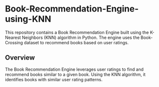 ﻿# Book-Recommendation-Engine-using-KNN

This repository contains a Book Recommendation Engine built using the K-Nearest Neighbors (KNN) algorithm in Python. The engine uses the Book-Crossing dataset to recommend books based on user ratings.

## Overview

The Book Recommendation Engine leverages user ratings to find and recommend books similar to a given book. Using the KNN algorithm, it identifies books with similar user rating patterns.

